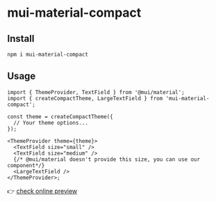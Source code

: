 # mui-material-compact

## Install

```bash
npm i mui-material-compact
```

## Usage

```tsx
import { ThemeProvider, TextField } from '@mui/material';
import { createCompactTheme, LargeTextField } from 'mui-material-compact';

const theme = createCompactTheme({
  // Your theme options...
});

<ThemeProvider theme={theme}>
  <TextField size="small" />
  <TextField size="medium" />
  {/* @mui/material doesn't provide this size, you can use our component*/}
  <LargeTextField />
</ThemeProvider>;
```

👉 [check online preview](https://guoyunhe.github.io/mui-material-compact/)
